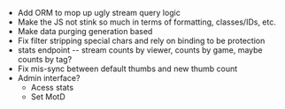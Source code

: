* Add ORM to mop up ugly stream query logic
* Make the JS not stink so much in terms of formatting, classes/IDs, etc.
* Make data purging generation based
* Fix filter stripping special chars and rely on binding to be protection
* stats endpoint -- stream counts by viewer, counts by game, maybe counts by tag?
* Fix mis-sync between default thumbs and new thumb count
* Admin interface?
  * Acess stats
  * Set MotD
